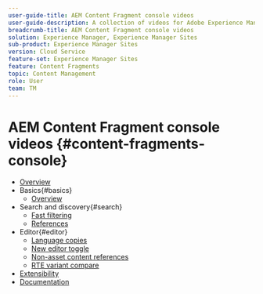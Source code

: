 ```yaml
---
user-guide-title: AEM Content Fragment console videos
user-guide-description: A collection of videos for Adobe Experience Manager Content Fragment console.
breadcrumb-title: AEM Content Fragment console videos
solution: Experience Manager, Experience Manager Sites
sub-product: Experience Manager Sites
version: Cloud Service
feature-set: Experience Manager Sites
feature: Content Fragments
topic: Content Management
role: User
team: TM
---
```


# AEM Content Fragment console videos {#content-fragments-console}

+ [Overview](overview.md)
+ Basics{#basics} 
  + [Overview](./basics/content-fragments-console.md)
+ Search and discovery{#search}
  + [Fast filtering](search/fast-filtering.md)
  + [References](search/references.md)
+ Editor{#editor}
  + [Language copies](editor/language-copies.md)
  + [New editor toggle](editor/new-editor-toggle.md)
  + [Non-asset content references](editor/non-asset-content-references.md)
  + [RTE variant compare](editor/rte-variant-compare.md)
+ [Extensibility](https://experienceleague.adobe.com/docs/experience-manager-learn/cloud-service/developing/extensibility/content-fragments/overview.html)  
+ [Documentation](https://experienceleague.adobe.com/docs/experience-manager-cloud-service/content/sites/administering/content-fragments/content-fragments-console.html)
